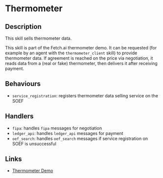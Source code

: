 # Thermometer

## Description

This skill sells thermometer data.

This skill is part of the Fetch.ai thermometer demo. It can be requested (for example by an agent with the `thermometer_client` skill) to provide thermometer data. If agreement is reached on the price via negotiation, it reads data from a (real or fake) thermometer, then delivers it after receiving payment.

## Behaviours

* `service_registration`: registers thermometer data selling service on the SOEF 

## Handlers

* `fipa`: handles `fipa` messages for negotiation
* `ledger_api`: handles `ledger_api` messages for payment
* `oef_search`: handles `oef_search` messages if service registration on SOEF is unsuccessful

## Links

* <a href="https://docs.fetch.ai/aea/thermometer-skills/" target="_blank">Thermometer Demo</a>
